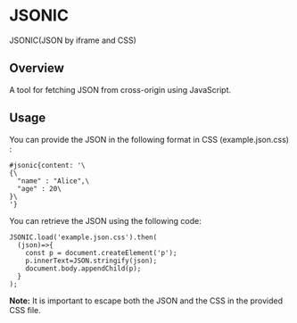 # JSONIC
JSONIC(JSON by iframe and CSS)

## Overview
A tool for fetching JSON from cross-origin using JavaScript.

## Usage
You can provide the JSON in the following format in CSS (example.json.css) :

```
#jsonic{content: '\
{\
  "name" : "Alice",\
  "age" : 20\
}\
'}
```

You can retrieve the JSON using the following code:

```
JSONIC.load('example.json.css').then(
  (json)=>{
    const p = document.createElement('p');
    p.innerText=JSON.stringify(json);
    document.body.appendChild(p);
  }
);
```

**Note:** It is important to escape both the JSON and the CSS in the provided CSS file.

